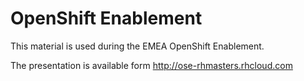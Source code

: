 OpenShift Enablement
====================

This material is used during the EMEA OpenShift Enablement.

The presentation is available form http://ose-rhmasters.rhcloud.com
